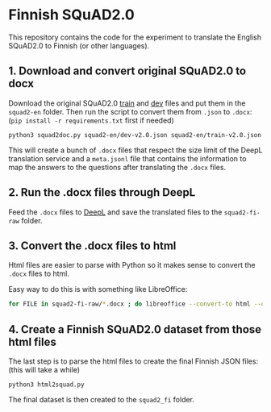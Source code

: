 # Finnish SQuAD2.0

This repository contains the code for the experiment to translate the English
SQuAD2.0 to Finnish (or other languages).

## 1. Download and convert original SQuAD2.0 to docx

Download the original SQuAD2.0
[train](https://rajpurkar.github.io/SQuAD-explorer/dataset/train-v2.0.json) and
[dev](https://rajpurkar.github.io/SQuAD-explorer/dataset/dev-v2.0.json) files
and put them in the `squad2-en` folder. Then run the script to convert them from
`.json` to `.docx`: (`pip install -r requirements.txt` first if needed)

```
python3 squad2doc.py squad2-en/dev-v2.0.json squad2-en/train-v2.0.json
```

This will create a bunch of `.docx` files that respect the size limit of the
DeepL translation service and a `meta.jsonl` file that contains the information
to map the answers to the questions after translating the `.docx` files.

## 2. Run the .docx files through DeepL

Feed the `.docx` files to [DeepL](https://www.deepl.com/translator) and save the
translated files to the `squad2-fi-raw` folder.

## 3. Convert the .docx files to html

Html files are easier to parse with Python so it makes sense to convert the
`.docx` files to html.

Easy way to do this is with something like LibreOffice:

```bash
for FILE in squad2-fi-raw/*.docx ; do libreoffice --convert-to html --outdir squad2-fi-raw/html "$FILE" ; done

```

## 4. Create a Finnish SQuAD2.0 dataset from those html files

The last step is to parse the html files to create the final Finnish JSON files:
(this will take a while)

```
python3 html2squad.py
```

The final dataset is then created to the `squad2_fi` folder.

